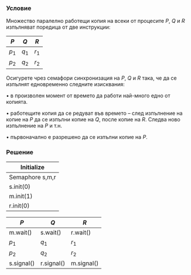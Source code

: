 ### Условие

Множество паралелно работещи копия на всеки от процесите $P$, $Q$ и $R$ изпълняват
поредица от две инструкции:

|  $P$  |  $Q$  |  $R$  |
|-------|-------|-------|
| $p_1$ | $q_1$ | $r_1$ |
| $p_2$ | $q_2$ | $r_2$ |

Осигурете чрез семафори синхронизация на $P$, $Q$ и $R$ така, че да се изпълнят едновременно следните
изисквания:

• в произволен момент от времето да работи най-много едно от копията.

• работещите копия да се редуват във времето – след изпълнение на копие на $P$ да се изпълни
копие на $Q$, после копие на $R$. Следва ново изпълнение на $P$ и т.н.

• първоначално е разрешено да се изпълни копие на $P$.


### Решение

| Initialize  |
|-------------|
| Semaphore s,m,r |
| s.init(0)   |
| m.init(1)   |
| r.init(0)   |



|  $P$  |  $Q$  |  $R$  |
|-------|-------|-------|
|m.wait()   | s.wait()   | r.wait()|
|$p_1$        | $q_1$        | $r_1$|
|$p_2$        | $q_2$        | $r_2$|
|s.signal() | r.signal() | m.signal()|
